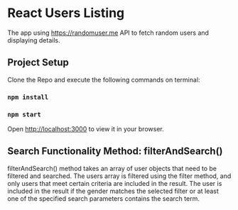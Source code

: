 # React Users Listing

The app using https://randomuser.me API to fetch random users and displaying details.

## Project Setup

Clone the Repo and execute the following commands on terminal:

### `npm install`
### `npm start`

Open [http://localhost:3000](http://localhost:3000) to view it in your browser.

## Search Functionality Method: filterAndSearch()
filterAndSearch() method takes an array of user objects that need to be filtered and searched. The users array is filtered using the filter method, and only users that meet certain criteria are included in the result. The user is included in the result if the gender matches the selected filter or at least one of the specified search parameters contains the search term.